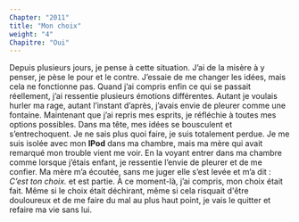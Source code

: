 ```yaml
---
Chapter: "2011"
title: "Mon choix"
weight: "4"
Chapitre: "Oui"
---
```

Depuis plusieurs jours, je pense à cette situation. J’ai de la misère à y penser, je pèse le pour et le contre. J’essaie de me changer les idées, mais cela ne fonctionne pas. Quand j’ai compris enfin ce qui se passait réellement, j’ai ressentie plusieurs émotions différentes. Autant je voulais hurler ma rage, autant l’instant d’après, j’avais envie de pleurer comme une fontaine. Maintenant que j’ai repris mes esprits, je réfléchie à toutes mes options possibles. Dans ma tête, mes idées se bousculent et s’entrechoquent. Je ne sais plus quoi faire, je suis totalement perdue. Je me suis isolée avec mon **IPod** dans ma chambre, mais ma mère qui avait remarqué mon trouble vient me voir. En la voyant entrer dans ma chambre comme lorsque j’étais enfant, je ressentie l’envie de pleurer et de me confier. Ma mère m’a écoutée, sans me juger elle s’est levée et m’a dit : _C’est ton choix._ et est partie. À ce moment-là, j’ai compris, mon choix était fait. Même si le choix était déchirant, même si cela risquait d'être douloureux et de me faire du mal au plus haut point, je vais le quitter et refaire ma vie sans lui.
